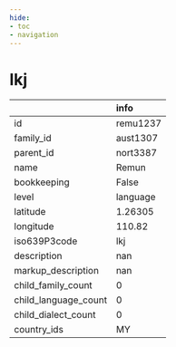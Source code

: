 ```yaml
---
hide:
- toc
- navigation
---
```

# lkj
|                      | info     |
|:---------------------|:---------|
| id                   | remu1237 |
| family_id            | aust1307 |
| parent_id            | nort3387 |
| name                 | Remun    |
| bookkeeping          | False    |
| level                | language |
| latitude             | 1.26305  |
| longitude            | 110.82   |
| iso639P3code         | lkj      |
| description          | nan      |
| markup_description   | nan      |
| child_family_count   | 0        |
| child_language_count | 0        |
| child_dialect_count  | 0        |
| country_ids          | MY       |